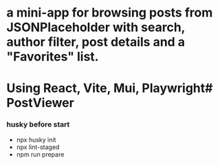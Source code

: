 # a mini-app for browsing posts from JSONPlaceholder with search, author filter, post details and a "Favorites" list.
# Using React, Vite, Mui, Playwright# PostViewer


### husky before start 
- npx husky init
- npx lint-staged
- npm run prepare